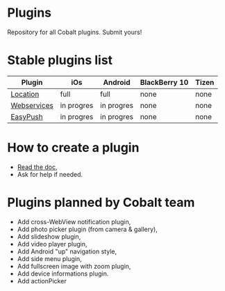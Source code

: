 # Plugins

Repository for all Cobalt plugins. Submit yours!

# Stable plugins list

| Plugin | iOs | Android | BlackBerry 10 | Tizen |
| --- | --- | --- | --- | --- |
| [Location](https://github.com/cobaltians/plugins/tree/master/LocationPlugin) | full | full | none | none |
| [Webservices](https://github.com/cobaltians/plugins/tree/master/WebservicesPlugin) | in progres | in progres | none | none |
| [EasyPush](https://github.com/cobaltians/plugins/tree/master/WebservicesPlugin) | in progres | in progres | none | none |

# How to create a plugin

* [Read the doc](https://github.com/cobaltians/cobalt/wiki/Creating-plugins),
* Ask for help if needed.

# Plugins planned by Cobalt team

* Add cross-WebView notification plugin,
* Add photo picker plugin (from camera & gallery),
* Add slideshow plugin,
* Add video player plugin,
* Add Android "up" navigation style,
* Add side menu plugin,
* Add fullscreen image with zoom plugin,
* Add device informations plugin.
* Add actionPicker

